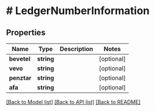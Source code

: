 # # LedgerNumberInformation

## Properties

Name | Type | Description | Notes
------------ | ------------- | ------------- | -------------
**bevetel** | **string** |  | [optional]
**vevo** | **string** |  | [optional]
**penztar** | **string** |  | [optional]
**afa** | **string** |  | [optional]

[[Back to Model list]](../../README.md#models) [[Back to API list]](../../README.md#endpoints) [[Back to README]](../../README.md)
